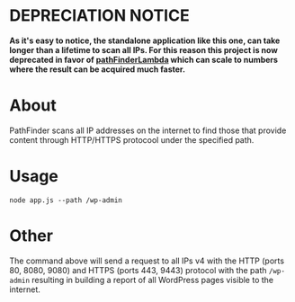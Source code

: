 # DEPRECIATION NOTICE

**As it's easy to notice, the standalone application like this one, can take longer than a lifetime to scan all IPs.
For this reason this project is now deprecated in favor of [pathFinderLambda](https://github.com/kamiljano/pathFinderLambda)
which can scale to numbers where the result can be acquired much faster.**

# About

PathFinder scans all IP addresses on the internet to find those that provide content through HTTP/HTTPS protocool
under the specified path.

# Usage

    node app.js --path /wp-admin
    
# Other
    
The command above will send a request to all IPs v4 with the HTTP (ports 80, 8080, 9080) and HTTPS (ports 443, 9443)
protocol with the path `/wp-admin` resulting in building a report of all WordPress pages visible to the internet.